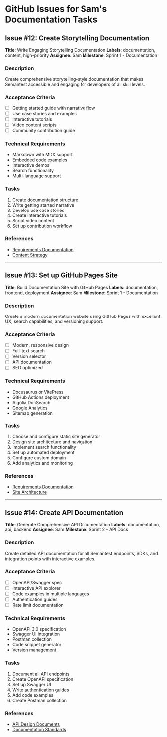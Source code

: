 # GitHub Issues for Sam's Documentation Tasks

## Issue #12: Create Storytelling Documentation
**Title**: Write Engaging Storytelling Documentation
**Labels**: documentation, content, high-priority
**Assignee**: Sam
**Milestone**: Sprint 1 - Documentation

### Description
Create comprehensive storytelling-style documentation that makes Semantest accessible and engaging for developers of all skill levels.

### Acceptance Criteria
- [ ] Getting started guide with narrative flow
- [ ] Use case stories and examples
- [ ] Interactive tutorials
- [ ] Video content scripts
- [ ] Community contribution guide

### Technical Requirements
- Markdown with MDX support
- Embedded code examples
- Interactive demos
- Search functionality
- Multi-language support

### Tasks
1. Create documentation structure
2. Write getting started narrative
3. Develop use case stories
4. Create interactive tutorials
5. Script video content
6. Set up contribution workflow

### References
- [Requirements Documentation](/requirements/sam-scribe/documentation/)
- [Content Strategy](/requirements/sam-scribe/documentation/design.md)

---

## Issue #13: Set up GitHub Pages Site
**Title**: Build Documentation Site with GitHub Pages
**Labels**: documentation, frontend, deployment
**Assignee**: Sam
**Milestone**: Sprint 1 - Documentation

### Description
Create a modern documentation website using GitHub Pages with excellent UX, search capabilities, and versioning support.

### Acceptance Criteria
- [ ] Modern, responsive design
- [ ] Full-text search
- [ ] Version selector
- [ ] API documentation
- [ ] SEO optimized

### Technical Requirements
- Docusaurus or VitePress
- GitHub Actions deployment
- Algolia DocSearch
- Google Analytics
- Sitemap generation

### Tasks
1. Choose and configure static site generator
2. Design site architecture and navigation
3. Implement search functionality
4. Set up automated deployment
5. Configure custom domain
6. Add analytics and monitoring

### References
- [Requirements Documentation](/requirements/sam-scribe/github-pages/)
- [Site Architecture](/requirements/sam-scribe/github-pages/design.md)

---

## Issue #14: Create API Documentation
**Title**: Generate Comprehensive API Documentation
**Labels**: documentation, api, backend
**Assignee**: Sam
**Milestone**: Sprint 2 - API Docs

### Description
Create detailed API documentation for all Semantest endpoints, SDKs, and integration points with interactive examples.

### Acceptance Criteria
- [ ] OpenAPI/Swagger spec
- [ ] Interactive API explorer
- [ ] Code examples in multiple languages
- [ ] Authentication guides
- [ ] Rate limit documentation

### Technical Requirements
- OpenAPI 3.0 specification
- Swagger UI integration
- Postman collection
- Code snippet generator
- Version management

### Tasks
1. Document all API endpoints
2. Create OpenAPI specification
3. Set up Swagger UI
4. Write authentication guides
5. Add code examples
6. Create Postman collection

### References
- [API Design Documents](/requirements/alex-backend/)
- [Documentation Standards](/requirements/sam-scribe/documentation/PRD.md)